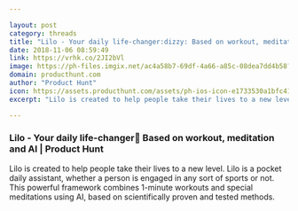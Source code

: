 ```yaml
---

layout: post
category: threads
title: "Lilo - Your daily life-changer:dizzy: Based on workout, meditation and AI"
date: 2018-11-06 08:59:49
link: https://vrhk.co/2JI2bVl
image: https://ph-files.imgix.net/ac4a58b7-69df-4a66-a85c-08dea7dd4b58?auto=format&fit=crop&h=512&w=1024
domain: producthunt.com
author: "Product Hunt"
icon: https://assets.producthunt.com/assets/ph-ios-icon-e1733530a1bfc41080db8161823f1ef262cdbbc933800c0a2a706f70eb9c277a.png
excerpt: "Lilo is created to help people take their lives to a new level. Lilo is a pocket daily assistant, whether a person is engaged in any sort of sports or not. This powerful framework combines 1-minute workouts and special meditations using AI, based on scientifically proven and tested methods."

---
```


### Lilo - Your daily life-changer:dizzy: Based on workout, meditation and AI | Product Hunt

Lilo is created to help people take their lives to a new level. Lilo is a pocket daily assistant, whether a person is engaged in any sort of sports or not. This powerful framework combines 1-minute workouts and special meditations using AI, based on scientifically proven and tested methods.